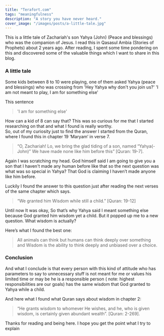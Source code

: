 ```yaml
---
title: "Terafort.com"
tags: "meaningfulness"
description: "A story you have never heard."
cover_image: "/images/posts/a-little-tale.jpg"
---
```


This is a little tale of Zachariah's son Yahya (John) (Peace and blessings) who was the companion of Jesus. I read this in Qasasul Ambia (Stories of Prophets) about 2 years ago. After reading, I spent some time pondering on this and discovered some of the valuable things which I want to share in this blog.

### A little tale

Some kids between 8 to 10 were playing, one of them asked Yahya (peace and blessings) who was crossing from 'Hey Yahya why don't you join us?'
'I am not meant to play, I am for something else'

This sentence

> 'I am for something else'

How can a kid of 8 can say that? This was so curious for me that I started researching on that and what I found is really worthy.  
So, out of my curiosity just to find the answer I started from the Quran, where I found this in chapter 19 ‘Maryam’ in verse 7.

> “O, Zachariah! Lo, we bring the glad tiding of a son, named “Yahya(- John)” We have made none like him before this” [Quran: 19-7].

Again I was scratching my head. God himself said I am going to give you a son that I haven't made any human before like that so the next question was what was so special in Yahya? That God is claiming I haven’t made anyone like him before.

Luckily I found the answer to this question just after reading the next verses of the same chapter which says.

> “We granted him Wisdom while still a child.” [Quran: 19-12]

Until now It was okay, So that’s why Yahya said I meant something else because God granted him wisdom yet a child. But it popped up me to a new question. What wisdom is actually?

Here’s what I found the best one:

> All animals can think but humans can think deeply over something and Wisdom is the ability to think deeply and unbiased over a choice.

### Conclusion

And what I conclude is that every person with this kind of attitude who has parameters to say to unnecessary stuff is not meant for me or values his limited time or may be he is a responsible person ( note: highest responsibilities are our goals) has the same wisdom that God granted to Yahya while a child.

And here what I found what Quran says about wisdom in chapter 2:

> “He grants wisdom to whomever He wishes, and he, who is given wisdom, is certainly given abundant wealth”. [Quran: 2-269].

Thanks for reading and being here. I hope you get the point what I try to explain
